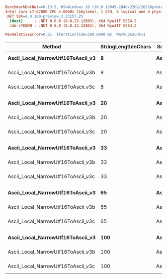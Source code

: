 ``` ini

BenchmarkDotNet=v0.13.5, OS=Windows 10 (10.0.19045.2846/22H2/2022Update)
Intel Core i7-6700K CPU 4.00GHz (Skylake), 1 CPU, 8 logical and 4 physical cores
.NET SDK=8.0.100-preview.2.23157.25
  [Host]     : .NET 8.0.0 (8.0.23.12803), X64 RyuJIT SSE4.2
  Job-LTKEMN : .NET 8.0.0 (8.0.23.12803), X64 RyuJIT SSE4.2

MaxRelativeError=0.01  IterationTime=300.0000 ms  WarmupCount=1  

```
|                             Method | StringLengthInChars |  Scenario |      Mean |     Error |    StdDev | Ratio |
|----------------------------------- |-------------------- |---------- |----------:|----------:|----------:|------:|
|  **Ascii_Local_NarrowUtf16ToAscii_v3** |                   **8** | **AsciiOnly** |  **4.677 ns** | **0.0303 ns** | **0.0268 ns** |  **1.00** |
| Ascii_Local_NarrowUtf16ToAscii_v3b |                   8 | AsciiOnly |  3.967 ns | 0.0219 ns | 0.0194 ns |  0.85 |
| Ascii_Local_NarrowUtf16ToAscii_v3c |                   8 | AsciiOnly |  4.253 ns | 0.0173 ns | 0.0154 ns |  0.91 |
|                                    |                     |           |           |           |           |       |
|  **Ascii_Local_NarrowUtf16ToAscii_v3** |                  **20** | **AsciiOnly** |  **4.750 ns** | **0.0161 ns** | **0.0135 ns** |  **1.00** |
| Ascii_Local_NarrowUtf16ToAscii_v3b |                  20 | AsciiOnly |  5.516 ns | 0.0188 ns | 0.0176 ns |  1.16 |
| Ascii_Local_NarrowUtf16ToAscii_v3c |                  20 | AsciiOnly |  6.374 ns | 0.0061 ns | 0.0051 ns |  1.34 |
|                                    |                     |           |           |           |           |       |
|  **Ascii_Local_NarrowUtf16ToAscii_v3** |                  **33** | **AsciiOnly** |  **5.862 ns** | **0.0246 ns** | **0.0230 ns** |  **1.00** |
| Ascii_Local_NarrowUtf16ToAscii_v3b |                  33 | AsciiOnly |  7.006 ns | 0.0400 ns | 0.0374 ns |  1.20 |
| Ascii_Local_NarrowUtf16ToAscii_v3c |                  33 | AsciiOnly |  6.340 ns | 0.0172 ns | 0.0152 ns |  1.08 |
|                                    |                     |           |           |           |           |       |
|  **Ascii_Local_NarrowUtf16ToAscii_v3** |                  **65** | **AsciiOnly** |  **8.260 ns** | **0.0450 ns** | **0.0421 ns** |  **1.00** |
| Ascii_Local_NarrowUtf16ToAscii_v3b |                  65 | AsciiOnly |  9.812 ns | 0.0391 ns | 0.0346 ns |  1.19 |
| Ascii_Local_NarrowUtf16ToAscii_v3c |                  65 | AsciiOnly |  8.950 ns | 0.0369 ns | 0.0345 ns |  1.08 |
|                                    |                     |           |           |           |           |       |
|  **Ascii_Local_NarrowUtf16ToAscii_v3** |                 **100** | **AsciiOnly** |  **9.950 ns** | **0.0233 ns** | **0.0206 ns** |  **1.00** |
| Ascii_Local_NarrowUtf16ToAscii_v3b |                 100 | AsciiOnly | 12.452 ns | 0.0442 ns | 0.0413 ns |  1.25 |
| Ascii_Local_NarrowUtf16ToAscii_v3c |                 100 | AsciiOnly | 10.278 ns | 0.0376 ns | 0.0352 ns |  1.03 |

